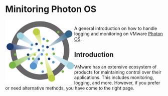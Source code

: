 # Minitoring Photon OS
<img width="220" alt="Photon OS" src="https://github.com/rafaelurrutiasilva/images/blob/main/logos/Photon_OS.png" align=left> <br>
A general introduction on how to handle logging and monitoring on VMware [Photon OS](https://vmware.github.io/photon).

## Introduction
VMware has an extensive ecosystem of products for maintaining control over their applications. This includes monitoring, logging, and more. However, if you prefer or need alternative methods, you have come to the right page.



